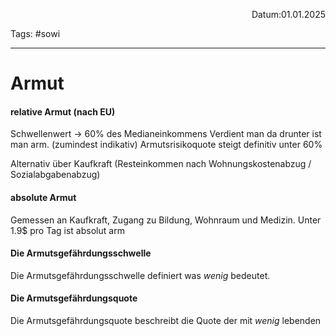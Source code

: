 <p align="right">Datum:01.01.2025</p>

Tags: #sowi 

---

# Armut

#### relative Armut (nach EU)
Schwellenwert -> 60% des Medianeinkommens
Verdient man da drunter ist man arm. (zumindest indikativ)
Armutsrisikoquote steigt definitiv unter 60%

Alternativ über Kaufkraft (Resteinkommen nach Wohnungskostenabzug / Sozialabgabenabzug)

#### absolute Armut

Gemessen an Kaufkraft, Zugang zu Bildung, Wohnraum und Medizin. 
Unter 1.9$ pro Tag ist absolut arm


#### Die Armutsgefährdungsschwelle
Die Armutsgefährdungsschwelle definiert was _wenig_ bedeutet.

#### Die Armutsgefährdungsquote
Die Armutsgefährdungsquote beschreibt die Quote der mit _wenig_ lebenden